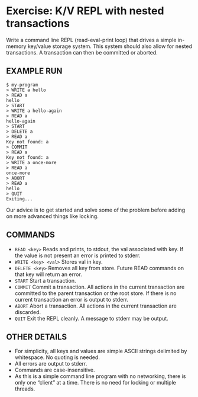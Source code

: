 # Exercise: K/V REPL with nested transactions

 Write a command line REPL (read-eval-print loop) that drives a simple in-memory key/value storage system. This system should also allow for nested transactions. A transaction can then be committed or aborted.

## EXAMPLE RUN

```
$ my-program
> WRITE a hello
> READ a
hello
> START
> WRITE a hello-again
> READ a
hello-again
> START
> DELETE a
> READ a
Key not found: a
> COMMIT
> READ a
Key not found: a
> WRITE a once-more
> READ a
once-more
> ABORT
> READ a
hello
> QUIT
Exiting...
```

Our advice is to get started and solve some of the problem before adding on more advanced things like locking.

## COMMANDS

* `READ <key>` Reads and prints, to stdout, the val associated with key. If the value is not present an error is printed to stderr.
* `WRITE <key> <val>` Stores val in key.
* `DELETE <key>` Removes all key from store. Future READ commands on that key will return an error.
* `START` Start a transaction.
* `COMMIT` Commit a transaction. All actions in the current transaction are committed to the parent transaction or the root store. If there is no current transaction an error is output to stderr.
* `ABORT` Abort a transaction. All actions in the current transaction are discarded.
* `QUIT` Exit the REPL cleanly. A message to stderr may be output.

## OTHER DETAILS

- For simplicity, all keys and values are simple ASCII strings delimited by whitespace. No quoting is needed.
- All errors are output to stderr.
- Commands are case-insensitive.
- As this is a simple command line program with no networking, there is only one “client” at a time. There is no need for locking or multiple threads.
